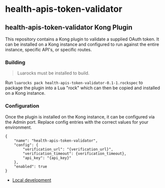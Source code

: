 # health-apis-token-validator

## health-apis-token-validator Kong Plugin

This repository contains a Kong plugin to validate a supplied OAuth token.  It can be installed on a Kong instance and configured to run against the entire instance, specific API's, or specific routes.

### Building

> Luarocks must be installed to build.

Run `luarocks pack health-apis-token-validator-0.1-1.rockspec` to package the plugin into a Lua "rock" which can then be copied and installed on a Kong instance.

### Configuration

Once the plugin is installed on the Kong instance, it can be configured via the Admin port.  Replace config entries with the correct values for your environment.

```
{
    "name": "health-apis-token-validator",
    "config": {
        "verification_url": "{verification_url}",
        "verification_timeout": {verification_timeout},
        "api_key": "{api_key}"
    },
    "enabled": true
}
```

- [Local development](development/README.md)

